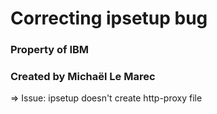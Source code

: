 # Correcting ipsetup bug

### Property of IBM
### Created by Michaël Le Marec

=> Issue: ipsetup doesn't create http-proxy file
